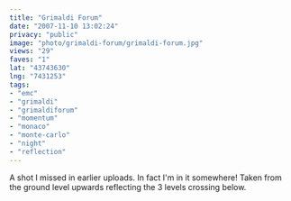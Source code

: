 ```yaml
---
title: "Grimaldi Forum"
date: "2007-11-10 13:02:24"
privacy: "public"
image: "photo/grimaldi-forum/grimaldi-forum.jpg"
views: "29"
faves: "1"
lat: "43743630"
lng: "7431253"
tags:
- "emc"
- "grimaldi"
- "grimaldiforum"
- "momentum"
- "monaco"
- "monte-carlo"
- "night"
- "reflection"
---
```

A shot I missed in earlier uploads. In fact I'm in it somewhere! Taken from the ground level upwards reflecting the 3 levels crossing below.
